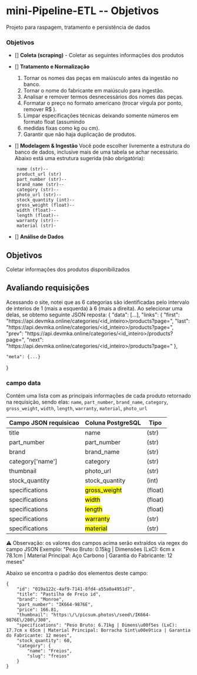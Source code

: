 # mini-Pipeline-ETL -- Objetivos
Projeto para raspagem, tratamento e persistência de dados


###  Objetivos

- []    **Coleta (scraping)** - Coletar as seguintes informações dos produtos

- []    **Tratamento e Normalização**
    1. Tornar os nomes das peças em maiúsculo antes da ingestão no banco.
    2. Tornar o nome do fabricante em maiúsculo para ingestão.
    3. Analisar e remover termos desnecessários dos nomes das peças.
    4. Formatar o preço no formato americano (trocar vírgula por ponto, remover R$ ).
    5. Limpar especificações técnicas deixando somente números em formato float (assumindo
    6. medidas fixas como kg ou cm).
    7. Garantir que não haja duplicação de produtos.

- [] **Modelagem & Ingestão**
    Você pode escolher livremente a estrutura do banco de dados, inclusive mais de uma tabela se achar necessário. Abaixo está uma estrutura sugerida (não obrigatória):

````
    name (str)--
    product_url (str)
    part_number (str)--
    brand_name (str)--
    category (str)--
    photo_url (str)--
    stock_quantity (int)--
    gross_weight (float)--
    width (float)--
    length (float)--
    warranty (str)--
    material (str)-

````


    
- [] **Análise de Dados**

## Objetivos
Coletar informações dos produtos disponibilizados


## Avaliando requisições

Acessando o site, notei que as 6 categorias são identificadas pelo intervalo de interios de 1 (mais a esquerda) à 6 (mais a direita). Ao selecionar uma delas, se obtemo seguinte JSON reposta:
{
    "data": [...],
    "links": {
        "first": "https:\/\/api.devmka.online\/categories\/<id_inteiro>\/products?page=<pagina inicial>",
        "last": "https:\/\/api.devmka.online\/categories\/<id_inteiro>\/products?page=<pagina final>",
        "prev": "https:\/\/api.devmka.online\/categories\/<id_inteiro>\/products?page=<pagina anterior>",
        "next": "https:\/\/api.devmka.online\/categories\/<id_inteiro>\/products?page=<proxima pagina>"
    },

    "meta": {...}
}

### campo data
Contém uma lista com as principais informações de cada produto retornado na requisição, sendo elas: `name`, `part_number`, `brand_name`, `category`, `gross_weight`, `width`, `length`, `warranty`, `material`, `photo_url`

|Campo JSON requisicao|Coluna PostgreSQL|Tipo|
|---|---|---|
|title|name|(str)|
|part_number|part_number|(str)|
|brand|brand_name|(str)|
|category['name']|category|(str)|
|thumbnail|photo_url|(str)|
|stock_quantity|stock_quantity|(int)|
|specifications|<mark>gross_weight</mark>|(float)|
|specifications|<mark>width</mark>|(float)|
|specifications|<mark>length</mark>|(float)|
|specifications|<mark>warranty</mark>|(str)|
|specifications|<mark>material</mark>|(str)|

⚠️  Observação: os valores dos campos acima serão extraídos via regex do campo JSON
Exemplo: "Peso Bruto: 0.15kg | Dimensões (LxC): 6cm x 78.1cm | Material Principal: Aço Carbono | Garantia do Fabricante: 12 meses"


Abaixo se encontra o padrão dos elementos deste campo:

    {
        "id": "019a122c-4af9-7141-8fd4-a55a0a4951d7",
        "title": "Pastilha de Freio id",
        "brand": "Monroe",
        "part_number": "IK664-9876E",
        "price": 166.81,
        "thumbnail": "https:\/\/picsum.photos\/seed\/IK664-9876E\/200\/300",
        "specifications": "Peso Bruto: 6.71kg | Dimens\u00f5es (LxC): 17.7cm x 65cm | Material Principal: Borracha Sint\u00e9tica | Garantia do Fabricante: 12 meses",
        "stock_quantity": 60,
        "category": {
            "name": "Freios",
            "slug": "freios"
        }
    }


